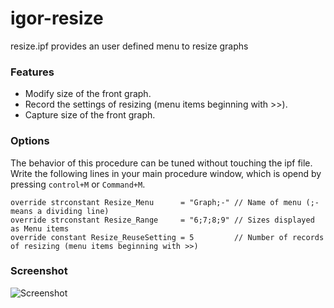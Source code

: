 # igor-resize

resize.ipf provides an user defined menu to resize graphs

### Features
- Modify size of the front graph.
- Record the settings of resizing (menu items beginning with >>).
- Capture size of the front graph.

### Options
The behavior of this procedure can be tuned without touching the ipf file.
Write the following lines in your main procedure window, which is opend by pressing `control+M` or `Command+M`.
```
override strconstant Resize_Menu      = "Graph;-" // Name of menu (;- means a dividing line)
override strconstant Resize_Range     = "6;7;8;9" // Sizes displayed as Menu items
override constant Resize_ReuseSetting = 5         // Number of records of resizing (menu items beginning with >>)
```

### Screenshot

![Screenshot](http://img.f.hatena.ne.jp/images/fotolife/r/ryotako/20160816/20160816034054.png)
